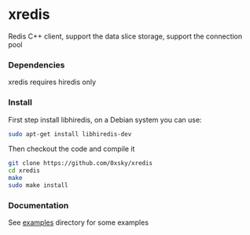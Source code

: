 xredis
======

Redis C++ client, support the data slice storage, support the connection pool

### Dependencies

xredis requires hiredis only

### Install

First step install libhiredis, on a Debian system you can use:

```bash
sudo apt-get install libhiredis-dev
```

Then checkout the code and compile it
```bash
git clone https://github.com/0xsky/xredis
cd xredis
make
sudo make install
```

### Documentation

See [examples](https://github.com/0xsky/xredis/blob/master/examples) directory for some examples


